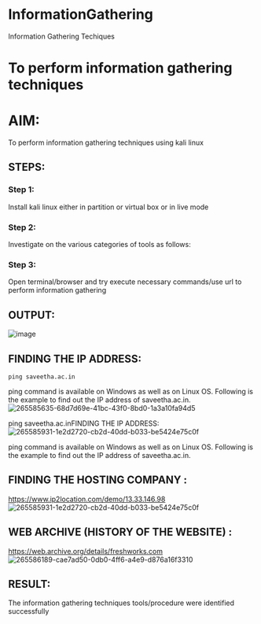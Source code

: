 # InformationGathering
Information Gathering Techiques

# To perform information gathering techniques

# AIM:

To perform information gathering techniques using kali linux 

## STEPS:

### Step 1:

Install kali linux either in partition or virtual box or in live mode

### Step 2:

Investigate on the various categories of tools as follows:

### Step 3:
Open terminal/browser and try execute necessary commands/use url to perform information gathering

## OUTPUT:
![image](https://github.com/Bakkiyalakshmi29/InformationGathering/assets/119406233/53ef2271-ad92-4b0d-8d17-b9e6639866ba)

## FINDING THE IP ADDRESS:

```
ping saveetha.ac.in
```
ping command is available on Windows as well as on Linux OS. Following is the example to find out the IP address of saveetha.ac.in.
![265585635-68d7d69e-41bc-43f0-8bd0-1a3a10fa94d5](https://github.com/Bakkiyalakshmi29/InformationGathering/assets/119406233/9a57fb48-e16f-4343-801c-b172205b480a)


ping saveetha.ac.inFINDING THE IP ADDRESS:![265585931-1e2d2720-cb2d-40dd-b033-be5424e75c0f](https://github.com/Bakkiyalakshmi29/InformationGathering/assets/119406233/d52a4133-7d7d-4db8-b232-ea0d118db76b)

ping command is available on Windows as well as on Linux OS. Following is the example to find out the IP address of saveetha.ac.in.
## FINDING THE HOSTING COMPANY :

https://www.ip2location.com/demo/13.33.146.98
![265585931-1e2d2720-cb2d-40dd-b033-be5424e75c0f](https://github.com/Bakkiyalakshmi29/InformationGathering/assets/119406233/80f2c9c2-c431-43b0-aea1-1026b3d5ffe5)

## WEB ARCHIVE (HISTORY OF THE WEBSITE) :

https://web.archive.org/details/freshworks.com
![265586189-cae7ad50-0db0-4ff6-a4e9-d876a16f3310](https://github.com/Bakkiyalakshmi29/InformationGathering/assets/119406233/38b59584-a52d-4b6b-ad3e-e22836dda527)

## RESULT:
The information gathering techniques tools/procedure were  identified successfully
